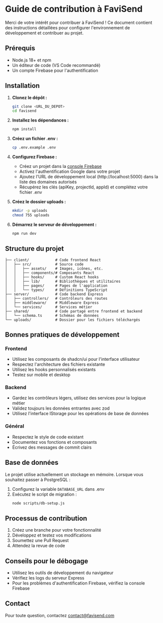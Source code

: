 # Guide de contribution à FaviSend

Merci de votre intérêt pour contribuer à FaviSend ! Ce document contient des instructions détaillées pour configurer l'environnement de développement et contribuer au projet.

## Prérequis

- Node.js 18+ et npm
- Un éditeur de code (VS Code recommandé)
- Un compte Firebase pour l'authentification

## Installation

1. **Clonez le dépôt :**
   ```bash
   git clone <URL_DU_DEPOT>
   cd favisend
   ```

2. **Installez les dépendances :**
   ```bash
   npm install
   ```

3. **Créez un fichier .env :**
   ```bash
   cp .env.example .env
   ```

4. **Configurez Firebase :**
   - Créez un projet dans la [console Firebase](https://console.firebase.google.com/)
   - Activez l'authentification Google dans votre projet
   - Ajoutez l'URL de développement local (http://localhost:5000) dans la liste des domaines autorisés
   - Récupérez les clés (apiKey, projectId, appId) et complétez votre fichier .env

5. **Créez le dossier uploads :**
   ```bash
   mkdir -p uploads
   chmod 755 uploads
   ```

6. **Démarrez le serveur de développement :**
   ```bash
   npm run dev
   ```

## Structure du projet

```
├── client/            # Code frontend React
│   ├── src/           # Source code
│   │   ├── assets/    # Images, icônes, etc.
│   │   ├── components/# Composants React
│   │   ├── hooks/     # Custom React hooks
│   │   ├── lib/       # Bibliothèques et utilitaires
│   │   ├── pages/     # Pages de l'application
│   │   └── types/     # Définitions TypeScript
├── server/            # Code backend Express
│   ├── controllers/   # Contrôleurs des routes
│   ├── middleware/    # Middleware Express
│   └── services/      # Services métier
├── shared/            # Code partagé entre frontend et backend
│   └── schema.ts      # Schémas de données
└── uploads/           # Dossier pour les fichiers téléchargés
```

## Bonnes pratiques de développement

### Frontend

- Utilisez les composants de shadcn/ui pour l'interface utilisateur
- Respectez l'architecture des fichiers existante
- Utilisez les hooks personnalisés existants
- Testez sur mobile et desktop

### Backend

- Gardez les contrôleurs légers, utilisez des services pour la logique métier
- Validez toujours les données entrantes avec zod
- Utilisez l'interface IStorage pour les opérations de base de données

### Général

- Respectez le style de code existant
- Documentez vos fonctions et composants
- Écrivez des messages de commit clairs

## Base de données

Le projet utilise actuellement un stockage en mémoire. Lorsque vous souhaitez passer à PostgreSQL :

1. Configurez la variable `DATABASE_URL` dans .env
2. Exécutez le script de migration :
   ```bash
   node scripts/db-setup.js
   ```

## Processus de contribution

1. Créez une branche pour votre fonctionnalité
2. Développez et testez vos modifications
3. Soumettez une Pull Request
4. Attendez la revue de code

## Conseils pour le débogage

- Utilisez les outils de développement du navigateur
- Vérifiez les logs du serveur Express
- Pour les problèmes d'authentification Firebase, vérifiez la console Firebase

## Contact

Pour toute question, contactez [contact@favisend.com](mailto:contact@favisend.com)